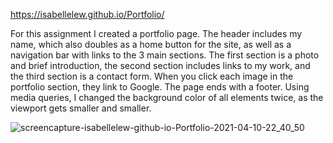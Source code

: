  https://isabellelew.github.io/Portfolio/

For this assignment I created a portfolio page. The header includes my name, which also doubles as a home button for the site, as well as a navigation bar with links to the 3 main sections. The first section is a photo and brief introduction, the second section includes links to my work, and the third section is a contact form. When you click each image in the portfolio section, they link to Google. The page ends with a footer. Using media queries, I changed the background color of all elements twice, as the viewport gets smaller and smaller.

![screencapture-isabellelew-github-io-Portfolio-2021-04-10-22_40_50](https://user-images.githubusercontent.com/79339361/114290929-45435080-9a51-11eb-8d95-36f9c1805ad9.png)

